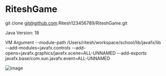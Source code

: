 # RiteshGame

git clone git@github.com:Ritesh123456789/RiteshGame.git

Java Version: 18


VM Argument
--module-path /Users/ritesh/workspace/school/lib/javafx/lib --add-modules=javafx.controls --add-opens=javafx.graphics/javafx.scene=ALL-UNNAMED --add-exports javafx.base/com.sun.javafx.event=ALL-UNNAMED




![image](https://user-images.githubusercontent.com/46632057/216708110-71a94c10-f9e2-448b-864a-7ffc62d7a08d.png)

